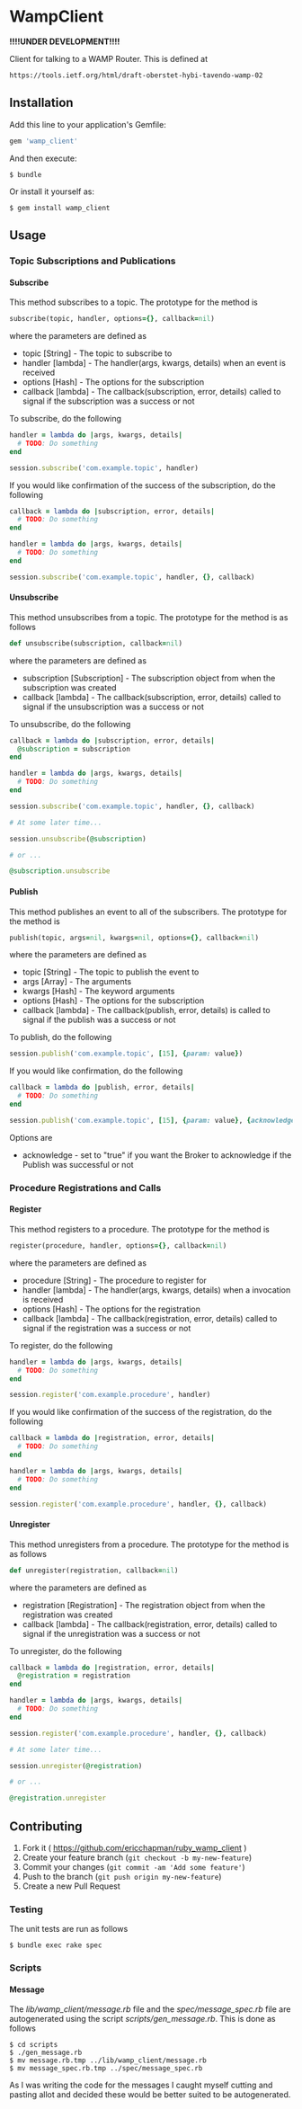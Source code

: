 # WampClient

**!!!!UNDER DEVELOPMENT!!!!**

Client for talking to a WAMP Router.  This is defined at

    https://tools.ietf.org/html/draft-oberstet-hybi-tavendo-wamp-02

## Installation

Add this line to your application's Gemfile:

```ruby
gem 'wamp_client'
```

And then execute:

    $ bundle

Or install it yourself as:

    $ gem install wamp_client

## Usage

### Topic Subscriptions and Publications

#### Subscribe
This method subscribes to a topic.  The prototype for the method is

```ruby
subscribe(topic, handler, options={}, callback=nil)
```

where the parameters are defined as

 - topic [String] - The topic to subscribe to
 - handler [lambda] - The handler(args, kwargs, details) when an event is received
 - options [Hash] - The options for the subscription
 - callback [lambda] - The callback(subscription, error, details) called to signal if the subscription was a success or not

To subscribe, do the following

```ruby
handler = lambda do |args, kwargs, details|
  # TODO: Do something
end

session.subscribe('com.example.topic', handler)
```

If you would like confirmation of the success of the subscription, do the following

```ruby
callback = lambda do |subscription, error, details|
  # TODO: Do something
end

handler = lambda do |args, kwargs, details|
  # TODO: Do something
end

session.subscribe('com.example.topic', handler, {}, callback)
```

#### Unsubscribe
This method unsubscribes from a topic.  The prototype for the method is as follows

```ruby
def unsubscribe(subscription, callback=nil)
```

where the parameters are defined as

 - subscription [Subscription] - The subscription object from when the subscription was created
 - callback [lambda] - The callback(subscription, error, details) called to signal if the unsubscription was a success or not

To unsubscribe, do the following

```ruby
callback = lambda do |subscription, error, details|
  @subscription = subscription
end

handler = lambda do |args, kwargs, details|
  # TODO: Do something
end

session.subscribe('com.example.topic', handler, {}, callback)

# At some later time...

session.unsubscribe(@subscription)

# or ...

@subscription.unsubscribe

```

#### Publish
This method publishes an event to all of the subscribers.  The prototype for the method is

```ruby
publish(topic, args=nil, kwargs=nil, options={}, callback=nil)
```

where the parameters are defined as

 - topic [String] - The topic to publish the event to
 - args [Array] - The arguments
 - kwargs [Hash] - The keyword arguments
 - options [Hash] - The options for the subscription
 - callback [lambda] - The callback(publish, error, details) is called to signal if the publish was a success or not

To publish, do the following

```ruby
session.publish('com.example.topic', [15], {param: value})
```

If you would like confirmation, do the following

```ruby
callback = lambda do |publish, error, details|
  # TODO: Do something
end

session.publish('com.example.topic', [15], {param: value}, {acknowledge: true}, callback)
```

Options are

 - acknowledge - set to "true" if you want the Broker to acknowledge if the Publish was successful or not

### Procedure Registrations and Calls

#### Register
This method registers to a procedure.  The prototype for the method is

```ruby
register(procedure, handler, options={}, callback=nil)
```

where the parameters are defined as

 - procedure [String] - The procedure to register for
 - handler [lambda] - The handler(args, kwargs, details) when a invocation is received
 - options [Hash] - The options for the registration
 - callback [lambda] - The callback(registration, error, details) called to signal if the registration was a success or not

To register, do the following

```ruby
handler = lambda do |args, kwargs, details|
  # TODO: Do something
end

session.register('com.example.procedure', handler)
```

If you would like confirmation of the success of the registration, do the following

```ruby
callback = lambda do |registration, error, details|
  # TODO: Do something
end

handler = lambda do |args, kwargs, details|
  # TODO: Do something
end

session.register('com.example.procedure', handler, {}, callback)
```

#### Unregister
This method unregisters from a procedure.  The prototype for the method is as follows

```ruby
def unregister(registration, callback=nil)
```

where the parameters are defined as

 - registration [Registration] - The registration object from when the registration was created
 - callback [lambda] - The callback(registration, error, details) called to signal if the unregistration was a success
   or not

To unregister, do the following

```ruby
callback = lambda do |registration, error, details|
  @registration = registration
end

handler = lambda do |args, kwargs, details|
  # TODO: Do something
end

session.register('com.example.procedure', handler, {}, callback)

# At some later time...

session.unregister(@registration)

# or ...

@registration.unregister

```

## Contributing

1. Fork it ( https://github.com/ericchapman/ruby_wamp_client )
2. Create your feature branch (`git checkout -b my-new-feature`)
3. Commit your changes (`git commit -am 'Add some feature'`)
4. Push to the branch (`git push origin my-new-feature`)
5. Create a new Pull Request

### Testing

The unit tests are run as follows

    $ bundle exec rake spec

### Scripts

#### Message

The *lib/wamp_client/message.rb* file and the *spec/message_spec.rb* file are autogenerated using the script
*scripts/gen_message.rb*.  This is done as follows

    $ cd scripts
    $ ./gen_message.rb
    $ mv message.rb.tmp ../lib/wamp_client/message.rb
    $ mv message_spec.rb.tmp ../spec/message_spec.rb

As I was writing the code for the messages I caught myself cutting and pasting allot and decided these would be
better suited to be autogenerated.
